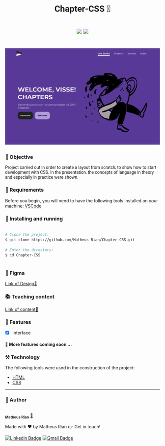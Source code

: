 <h1 style="font-family: roboto;" align='center'>Chapter-CSS 💎</h1>

<h1 style="font-family: roboto;" align='center'>
  <img src='https://img.shields.io/static/v1?label=status&message=Concluided&color=2E8B57&style=for-the-badge&logo=css'></img>
  <img src='https://img.shields.io/static/v1?label=ChapterCSS&message=1.0v&color=4169E1&style=for-the-badge&logo=accenture'></img>
</h1>

<h1 style="font-family: roboto;" align='center'>
  <img src='./assets/layout.png'></img>
</h1>


### :pushpin: Objective

<p style="font-family: roboto;">Project carried out in order to create a layout from scratch, to show how to start development with CSS. In the presentation, the concepts of language in theory and especially in practice were shown.</p>

### :hammer: Requirements

Before you begin, you will need to have the following tools installed on your machine: [VSCode](https://code.visualstudio.com/)

### :rocket: Installing and running

```bash

# Clone the project:
$ git clone https://github.com/Matheus-Rian/Chapter-CSS.git

# Enter the directory:
$ cd Chapter-CSS
  
``` 

### 💜 Figma

<a href="https://www.figma.com/file/HXfPr3ew3tLHOikXz7nFzr/Chapter-Css?node-id=0%3A1">Link of Design🌈</a>

### 📚 Teaching content

<a href="https://docs.google.com/presentation/d/1zE-B-0L0-g_TwhXrgUcvw3Xa79xiTbiUwy-jTAH8asQ/edit?usp=sharing">Link of content📗</a>

### 🏁 Features 

- [X] Interface
#### :construction: More features coming soon ...

### ⚒️ Technology

The following tools were used in the construction of the project:

- [HTML](https://developer.mozilla.org/pt-BR/docs/Web/HTML)
- [CSS](https://developer.mozilla.org/pt-BR/docs/Web/CSS)

---
### :trident: Author 

<a href="https://www.linkedin.com/in/matheus-rian-19b81a183/">
 <img style="border-radius: 50%;" src="https://avatars0.githubusercontent.com/u/53922139?s=460&u=78916fa8ef722becba440780b3f5756e66507bb7&v=4" width="100px;" alt=""/>
 <br />
 <sub><b>Matheus Rian</b></sub></a> <a href="https://www.linkedin.com/in/matheus-rian-19b81a183/" title="MatheusRian">🚀</a>


Made with ❤️ by Matheus Rian :point_right: Get in touch!

[![Linkedin Badge](https://img.shields.io/badge/-Matheus-blue?style=flat-square&logo=Linkedin&logoColor=white&link=https://www.linkedin.com/in/tgmarinho/)](https://www.linkedin.com/in/matheus-rian-19b81a183/) [![Gmail Badge](https://img.shields.io/badge/-souzamatheusrian@gmail.com-c14438?style=flat-square&logo=Gmail&logoColor=white&link=mailto:souzamatheusrian@gmail.com)](souzamatheusrian@gmail.com)

